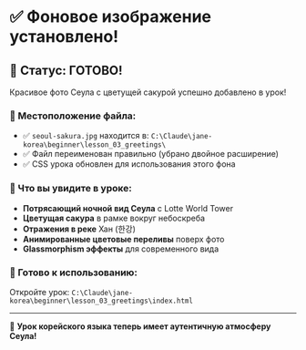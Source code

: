 # ✅ Фоновое изображение установлено!

## 🌸 Статус: ГОТОВО!

Красивое фото Сеула с цветущей сакурой успешно добавлено в урок!

### 📍 Местоположение файла:
- ✅ `seoul-sakura.jpg` находится в: `C:\Claude\jane-korea\beginner\lesson_03_greetings\`
- ✅ Файл переименован правильно (убрано двойное расширение)
- ✅ CSS урока обновлен для использования этого фона

### 🎨 Что вы увидите в уроке:
- **Потрясающий ночной вид Сеула** с Lotte World Tower
- **Цветущая сакура** в рамке вокруг небоскреба
- **Отражения в реке** Хан (한강)
- **Анимированные цветовые переливы** поверх фото
- **Glassmorphism эффекты** для современного вида

### 🚀 Готово к использованию:
Откройте урок: `C:\Claude\jane-korea\beginner\lesson_03_greetings\index.html`

---
🌟 **Урок корейского языка теперь имеет аутентичную атмосферу Сеула!**
